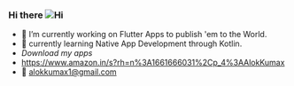 ### Hi there ![Hi](https://user-images.githubusercontent.com/59159355/106556226-15ee0000-6545-11eb-9d5e-842b822e1762.gif)


- 🔭 I’m currently working on Flutter Apps to publish 'em to the World.
- 🌱 currently learning Native App Development through Kotlin.
- *Download my apps* 
-   https://www.amazon.in/s?rh=n%3A1661666031%2Cp_4%3AAlokKumax
- 📱  alokkumax1@gmail.com
